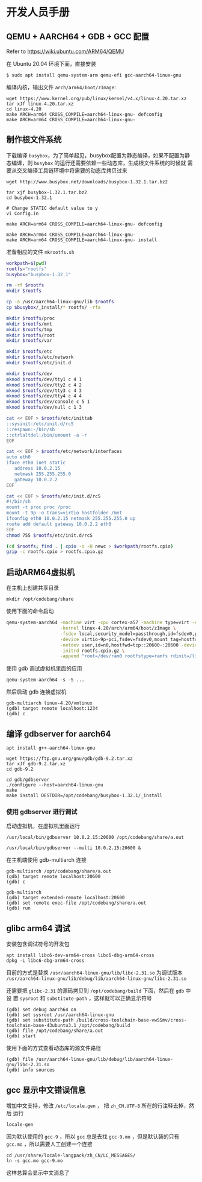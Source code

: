 # 开发人员手册

## QEMU + AARCH64 + GDB + GCC 配置

Refer to https://wiki.ubuntu.com/ARM64/QEMU

在 Ubuntu 20.04 环境下面，直接安装

    $ sudo apt install qemu-system-arm qemu-efi gcc-aarch64-linux-gnu

编译内核，输出文件 `arch/arm64/boot/zImage`:

    wget https://www.kernel.org/pub/linux/kernel/v4.x/linux-4.20.tar.xz
    tar xJf linux-4.20.tar.xz
    cd linux-4.20
    make ARCH=arm64 CROSS_COMPILE=aarch64-linux-gnu- defconfig
    make ARCH=arm64 CROSS_COMPILE=aarch64-linux-gnu-

## 制作根文件系统

下载编译 `busybox`，为了简单起见，busybox配置为静态编译，如果不配置为静
态编译，则 `busybox` 的运行还需要依赖一些动态库，生成根文件系统的时候就
需要从交叉编译工具链环境中将需要的动态库拷贝过来

    wget http://www.busybox.net/downloads/busybox-1.32.1.tar.bz2

    tar xjf busybox-1.32.1.tar.bz2
    cd busybox-1.32.1

    # Change STATIC default value to y
    vi Config.in

    make ARCH=arm64 CROSS_COMPILE=aarch64-linux-gnu- defconfig

    make ARCH=arm64 CROSS_COMPILE=aarch64-linux-gnu-
    make ARCH=arm64 CROSS_COMPILE=aarch64-linux-gnu- install

准备相应的文件 `mkrootfs.sh`

```bash
workpath=$(pwd)
rootfs="rootfs"
busybox="busybox-1.32.1"

rm -rf $rootfs
mkdir $rootfs

cp -a /usr/aarch64-linux-gnu/lib $rootfs
cp $busybox/_install/* rootfs/ -rfa

mkdir $rootfs/proc
mkdir $rootfs/mnt
mkdir $rootfs/tmp
mkdir $rootfs/root
mkdir $rootfs/var

mkdir $rootfs/etc
mkdir $rootfs/etc/network
mkdir $rootfs/etc/init.d

mkdir $rootfs/dev
mknod $rootfs/dev/tty1 c 4 1
mknod $rootfs/dev/tty2 c 4 2
mknod $rootfs/dev/tty3 c 4 3
mknod $rootfs/dev/tty4 c 4 4
mknod $rootfs/dev/console c 5 1
mknod $rootfs/dev/null c 1 3

cat << EOF > $rootfs/etc/inittab
::sysinit:/etc/init.d/rcS
::respawn:-/bin/sh
::ctrlaltdel:/bin/umount -a -r
EOF

cat << EOF > $rootfs/etc/network/interfaces
auto eth0
iface eth0 inet static
   address 10.0.2.15
   netmask 255.255.255.0
   gateway 10.0.2.2
EOF

cat << EOF > $rootfs/etc/init.d/rcS
#!/bin/sh
mount -t proc proc /proc
mount -t 9p -o trans=virtio hostfolder /mnt
ifconfig eth0 10.0.2.15 netmask 255.255.255.0 up
route add default gateway 10.0.2.2 eth0
EOF
chmod 755 $rootfs/etc/init.d/rcS

(cd $rootfs; find . | cpio -o -H newc > $workpath/rootfs.cpio)
gzip -c rootfs.cpio > rootfs.cpio.gz
```


## 启动ARM64虚拟机

在主机上创建共享目录

    mkdir /opt/codebang/share

使用下面的命令启动

```bash
qemu-system-aarch64 -machine virt -cpu cortex-a57 -machine type=virt -nographic -m 2048 -smp 2 \
                    -kernel linux-4.20/arch/arm64/boot/zImage \
                    -fsdev local,security_model=passthrough,id=fsdev0,path=/opt/codebang/share \
                    -device virtio-9p-pci,fsdev=fsdev0,mount_tag=hostfolder \
                    -netdev user,id=n0,hostfwd=tcp::20600-:20600 -device e1000e,netdev=n0 \
                    -initrd rootfs.cpio.gz \
                    -append "root=/dev/ram0 rootfstype=ramfs rdinit=/linuxrc console=ttyAMA0"
```

使用 gdb 调试虚拟机里面的应用

    qemu-system-aarch64 -s -S ...

然后启动 gdb 连接虚拟机

    gdb-multiarch linux-4.20/vmlinux
    (gdb) target remote localhost:1234
    (gdb) c

## 编译 gdbserver for aarch64

    apt install g++-aarch64-linux-gnu

    wget https://ftp.gnu.org/gnu/gdb/gdb-9.2.tar.xz
    tar xJf gdb-9.2.tar.xz
    cd gdb-9.2

    cd gdb/gdbserver
    ./configure --host=aarch64-linux-gnu
    make
    make install DESTDIR=/opt/codebang/busybox-1.32.1/_install

### 使用 gdbserver 进行调试

启动虚拟机，在虚拟机里面运行

    /usr/local/bin/gdbserver 10.0.2.15:20600 /opt/codebang/share/a.out

    /usr/local/bin/gdbserver --multi 10.0.2.15:20600 &

在主机端使用 gdb-multiarch 连接

    gdb-multiarch /opt/codebang/share/a.out
    (gdb) target remote localhost:20600
    (gdb) c

    gdb-multiarch
    (gdb) target extended-remote localhost:20600
    (gdb) set remote exec-file /opt/codebang/share/a.out
    (gdb) run

## glibc arm64 调试

安装包含调试符号的开发包

    apt install libc6-dev-arm64-cross libc6-dbg-arm64-cross
    dpkg -L libc6-dbg-arm64-cross

目前的方式是替换 `/usr/aarch64-linux-gnu/lib/libc-2.31.so` 为调试版本
`/usr/aarch64-linux-gnu/lib/debug/lib/aarch64-linux-gnu/libc-2.31.so`

还需要把 `glibc-2.31` 的源码拷贝到 `/opt/codebang/build` 下面，然后在 `gdb` 中设
置 `sysroot` 和 `substitute-path` ，这样就可以正确显示符号

    (gdb) set debug aarch64 on
    (gdb) set sysroot /usr/aarch64-linux-gnu
    (gdb) set substitute-path /build/cross-toolchain-base-vwSSmv/cross-toolchain-base-43ubuntu3.1 /opt/codebang/build
    (gdb) file /opt/codebang/share/a.out
    (gdb) start

使用下面的方式查看动态库的源文件路径

    (gdb) file /usr/aarch64-linux-gnu/lib/debug/lib/aarch64-linux-gnu/libc-2.31.so
    (gdb) info sources

## gcc 显示中文错误信息

增加中文支持，修改 `/etc/locale.gen` ， 把 `zh_CN.UTF-8` 所在的行注释去掉，然后
运行

    locale-gen

因为默认使用的 `gcc-9` ，所以 `gcc` 总是去找 `gcc-9.mo` ，但是默认装的只有
`gcc.mo` ，所以需要人工创建一个连接

    cd /usr/share/locale-langpack/zh_CN/LC_MESSAGES/
    ln -s gcc.mo gcc-9.mo

这样总算会显示中文消息了

